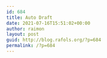 ```yaml
---
id: 684
title: Auto Draft
date: 2021-07-16T15:51:02+00:00
author: raimon
layout: post
guid: http://blog.rafols.org/?p=684
permalink: /?p=684
---
```

